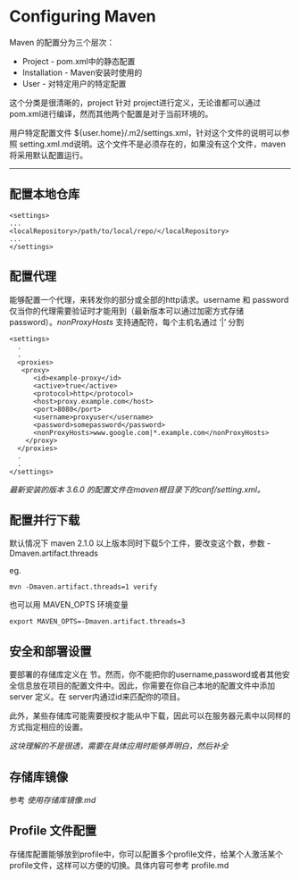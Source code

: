 # Configuring Maven
Maven 的配置分为三个层次：
+ Project - pom.xml中的静态配置
+ Installation - Maven安装时使用的
+ User - 对特定用户的特定配置

这个分类是很清晰的，project 针对 project进行定义，无论谁都可以通过pom.xml进行编译，然而其他两个配置是对于当前环境的。

用户特定配置文件 ${user.home}/.m2/settings.xml，针对这个文件的说明可以参照 setting.xml.md说明。这个文件不是必须存在的，如果没有这个文件，maven将采用默认配置运行。

---
## 配置本地仓库

    <settings>
    ...
    <localRepository>/path/to/local/repo/</localRepository>
    ...
    </settings>

## 配置代理
能够配置一个代理，来转发你的部分或全部的http请求。username 和 password仅当你的代理需要验证时才能用到（最新版本可以通过加密方式存储password）。*nonProxyHosts* 支持通配符，每个主机名通过 ‘|’ 分割

    <settings>
      .
      .
      <proxies>
       <proxy>
          <id>example-proxy</id>
          <active>true</active>
          <protocol>http</protocol>
          <host>proxy.example.com</host>
          <port>8080</port>
          <username>proxyuser</username>
          <password>somepassword</password>
          <nonProxyHosts>www.google.com|*.example.com</nonProxyHosts>
        </proxy>
      </proxies>
      .
      .
    </settings>
*最新安装的版本 3.6.0 的配置文件在maven根目录下的conf/setting.xml。*

## 配置并行下载

默认情况下 maven 2.1.0 以上版本同时下载5个工件，要改变这个数，参数 -Dmaven.artifact.threads

eg.

    mvn -Dmaven.artifact.threads=1 verify

也可以用 MAVEN_OPTS 环境变量

    export MAVEN_OPTS=-Dmaven.artifact.threads=3

## 安全和部署设置
要部署的存储库定义在 <distributionManagement> 节。然而，你不能把你的username,password或者其他安全信息放在项目的配置文件中。因此，你需要在你自己本地的配置文件中添加 server 定义。在 server内通过id来匹配你的项目。

此外，某些存储库可能需要授权才能从中下载，因此可以在服务器元素中以同样的方式指定相应的设置。

*这块理解的不是很透，需要在具体应用时能够弄明白，然后补全*

## 存储库镜像
参考 *使用存储库镜像.md*

## Profile 文件配置
存储库配置能够放到profile中，你可以配置多个profile文件，给某个人激活某个profile文件，这样可以方便的切换。具体内容可参考 profile.md

